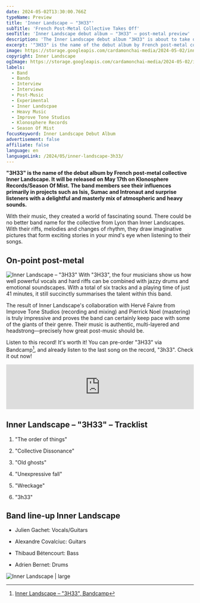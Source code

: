 ```yaml
---
date: 2024-05-02T13:30:00.766Z
typeName: Preview
title: 'Inner Landscape – "3H33"'
subTitle: 'French Post-Metal Collective Takes Off'
seoTitle: 'Inner Landscape debut album – "3H33" – post-metal preview'
description: 'The Inner Landscape debut album "3H33" is about to take off! Hit the play button and listen to the first pre-released song of the post-metal band from Lyon, France, here!'
excerpt: '"3H33" is the name of the debut album by French post-metal collective Inner Landscape. It will be released on May th on Klonosphere Records/Season Of Mist. The band members see their influences primarily in projects such as Isis, Sumac and Intronaut and surprise listeners with a delightful and masterly mix of atmospheric and heavy sounds.'
image: https://storage.googleapis.com/cardamonchai-media/2024-05-02/inner-landscape-soundsvegan-com-2-jpg-imagine-080808_382713_1024_768/640.webp
copyright: Inner Landscape
ogImage: https://storage.googleapis.com/cardamonchai-media/2024-05-02/inner-landscape-soundsvegan-com-og-jpg-imagine-080808_4d3c29_1200_628/640.webp
labels:
  - Band
  - Bands
  - Interview
  - Interviews
  - Post-Music
  - Experimental
  - Inner Landscpae
  - Heavy Music
  - Improve Tone Studios
  - Klonosphere Records
  - Season Of Mist
focusKeyword: Inner Landscape Debut Album
advertisement: false
affiliate: false
language: en
languageLink: /2024/05/inner-landscape-3h33/
---
```


**"3H33" is the name of the debut album by French post-metal collective Inner Landscape. It will be released on May 17th on Klonosphere Records/Season Of Mist. The band members see their influences primarily in projects such as Isis, Sumac and Intronaut and surprise listeners with a delightful and masterly mix of atmospheric and heavy sounds.**

With their music, they created a world of fascinating sound. There could be no better band name for the collective from Lyon than Inner Landscapes. With their riffs, melodies and changes of rhythm, they draw imaginative pictures that form exciting stories in your mind's eye when listening to their songs.

## On-point post-metal

![Inner Landscape – "3H33"](https://storage.googleapis.com/cardamonchai-media/2024-05-02/inner-landscape-soundsvegan-com-cover-jpg-imagine-f8f8f8_8b9592_425_425/640.webp 'Inner Landscape – "3H33"') With "3H33", the four musicians show us how well powerful vocals and hard riffs can be combined with jazzy drums and emotional soundscapes. With a total of six tracks and a playing time of just 41 minutes, it still succinctly summarises the talent within this band.

The result of Inner Landscape's collaboration with Hervé Faivre from Improve Tone Studios (recording and mixing) and Pierrick Noel (mastering) is truly impressive and proves the band can certainly keep pace with some of the giants of their genre. Their music is authentic, multi-layered and headstrong—precisely how great post-music should be.

Listen to this record! It's worth it! You can pre-order "3H33" via Bandcamp[^1], and already listen to the last song on the record, "3h33". Check it out now!

<iframe
  style="border: 0; width: 100%; height: 120px;"
  src="https://bandcamp.com/EmbeddedPlayer/album=1736244289/size=large/bgcol=ffffff/linkcol=5c9b72/tracklist=false/artwork=small/transparent=true/"
  seamless
>
  <a href="https://innerlandscape.bandcamp.com/album/3h33">
    3H33 by Inner Landscape
  </a>
</iframe>

## Inner Landscape – "3H33" – Tracklist

1. "The order of things"

2. "Collective Dissonance"

3. "Old ghosts"

4. "Unexpressive fall"

5. "Wreckage"

6. "3h33"

## Band line-up Inner Landscape

- Julien Gachet: Vocals/Guitars

- Alexandre Covalciuc: Guitars

- Thibaud Bétencourt: Bass

- Adrien Bernet: Drums

![Inner Landscape | large](https://storage.googleapis.com/cardamonchai-media/2024-05-02/inner-landscape-soundsvegan-com-1-jpg-imagine-080808_0a1616_1024_768/640.webp 'Inner Landscape')

[^1]: [Inner Landscape – "3H33", Bandcamp](https://innerlandscape.bandcamp.com/album/3h33)
